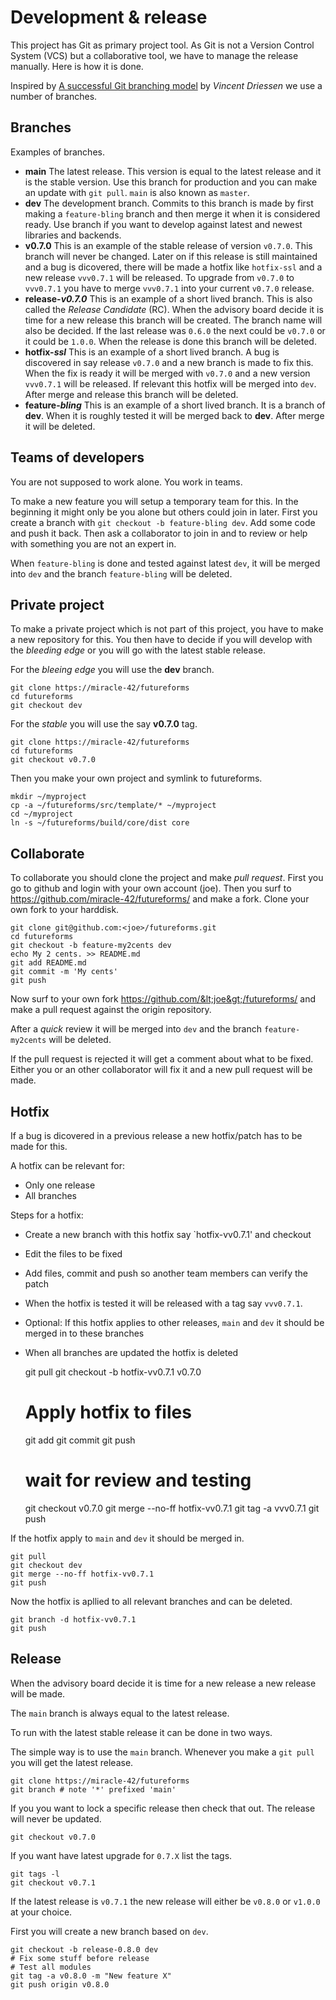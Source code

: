 # Development & release

This project has Git as primary project tool.
As Git is not a Version Control System (VCS) but a collaborative tool,
we have to manage the release manually.
Here is how it is done.

Inspired by
[A successful Git branching model](https://nvie.com/posts/a-successful-git-branching-model/)
by *Vincent Driessen*
we use a number of branches.

## Branches

Examples of branches.

* __main__
  The latest release.
  This version is equal to the latest release and it is the stable version.
  Use this branch for production and you can make an update with `git pull`.
  `main` is also known as `master`.
* __dev__
  The development branch.
  Commits to this branch is made by first making a `feature-bling` branch
  and then merge it when it is considered ready.
  Use branch if you want to develop against latest and newest libraries and backends.
* __v0.7.0__
  This is an example of the stable release of version `v0.7.0`.
  This branch will never be changed.
  Later on if this release is still maintained and a bug is dicovered,
  there will be made a hotfix like `hotfix-ssl`
  and a new release `vvv0.7.1` will be released.
  To upgrade from `v0.7.0` to `vvv0.7.1` you have to merge
  `vvv0.7.1` into your current `v0.7.0` release.
* __release-*v0.7.0*__
  This is an example of a short lived branch.
  This is also called the *Release Candidate* (RC).
  When the advisory board decide it is time for a new release
  this branch will be created.
  The branch name will also be decided.
  If the last release was `0.6.0` the next could be `v0.7.0`
  or it could be `1.0.0`.
  When the release is done this branch will be deleted.
* __hotfix-*ssl*__
  This is an example of a short lived branch.
  A bug is discovered in say release `v0.7.0` and a new branch is made to fix this.
  When the fix is ready it will be merged with `v0.7.0`
  and a new version `vvv0.7.1` will be released.
  If relevant this hotfix will be merged into `dev`.
  After merge and release this branch will be deleted.
* __feature-*bling*__
  This is an example of a short lived branch.
  It is a branch of __dev__.
  When it is roughly tested it will be merged back to __dev__.
  After merge it will be deleted.


## Teams of developers

You are not supposed to work alone.
You work in teams.

To make a new feature you will setup a temporary team for this.
In the beginning it might only be you alone but others could join in later.
First you create a branch with `git checkout -b feature-bling dev`.
Add some code and push it back.
Then ask a collaborator to join in and to review
or help with something you are not an expert in.

When `feature-bling` is done and tested against latest `dev`,
it will be merged into `dev` and the branch `feature-bling`
will be deleted.

## Private project

To make a private project which is not part of this project,
you have to make a new repository for this.
You then have to decide if you will develop with the
*bleeding edge* or you will go with the latest stable release.

For the *bleeing edge* you will use the __dev__ branch.

    git clone https://miracle-42/futureforms
    cd futureforms
    git checkout dev

For the *stable* you will use the say __v0.7.0__ tag.

    git clone https://miracle-42/futureforms
    cd futureforms
    git checkout v0.7.0

Then you make your own project and symlink to futureforms.

    mkdir ~/myproject
    cp -a ~/futureforms/src/template/* ~/myproject
    cd ~/myproject
    ln -s ~/futureforms/build/core/dist core

## Collaborate

To collaborate you should clone the project and
make *pull request*.
First you go to github and login with your own account (joe).
Then you surf to 
https://github.com/miracle-42/futureforms/
and make a fork.
Clone your own fork to your harddisk.

    git clone git@github.com:<joe>/futureforms.git
    cd futureforms
    git checkout -b feature-my2cents dev
    echo My 2 cents. >> README.md
    git add README.md
    git commit -m 'My cents'
    git push

Now surf to your own fork
https://github.com/&lt;joe&gt;/futureforms/
and make a pull request against the origin repository.

After a *quick* review it will be merged into `dev`
and the branch `feature-my2cents` will be deleted.

If the pull request is rejected it will get a comment about what to be fixed.
Either you or an other collaborator will fix it
and a new pull request will be made.

## Hotfix

If a bug is dicovered in a previous release
a new hotfix/patch has to be made for this.

A hotfix can be relevant for:
* Only one release
* All branches

Steps for a hotfix:

* Create a new branch with this hotfix say `hotfix-vv0.7.1' and checkout
* Edit the files to be fixed
* Add files, commit and push so another team members can verify the patch
* When the hotfix is tested it will be released with a tag say `vvv0.7.1`.
* Optional: If this hotfix applies to other releases, `main` and `dev`
  it should be merged in to these branches
* When all branches are updated the hotfix is deleted

    git pull
    git checkout -b hotfix-vv0.7.1 v0.7.0
    # Apply hotfix to files
    git add <files>
    git commit <files>
    git push

    # wait for review and testing
    git checkout v0.7.0
    git merge --no-ff hotfix-vv0.7.1
    git tag -a vvv0.7.1
    git push

If the hotfix apply to `main` and `dev` it should be merged in.

    git pull
    git checkout dev
    git merge --no-ff hotfix-vv0.7.1
    git push

Now the hotfix is apllied to all relevant branches and can be deleted.

    git branch -d hotfix-vv0.7.1
    git push

## Release

When the advisory board decide it is time for a new release
a new release will be made.

The `main` branch is always equal to the latest release.

To run with the latest stable release it can be done in two ways.

The simple way is to use the `main` branch.
Whenever you make a `git pull` you will get the latest release.

    git clone https://miracle-42/futureforms
    git branch # note '*' prefixed 'main'

If you you want to lock a specific release then check that out.
The release will never be updated.

    git checkout v0.7.0

If you want have latest upgrade for `0.7.X` list the tags.

    git tags -l
    git checkout v0.7.1

If the latest release is `v0.7.1`
the new release will either be `v0.8.0` or `v1.0.0` at your choice.

First you will create a new branch based on `dev`.

    git checkout -b release-0.8.0 dev
    # Fix some stuff before release
    # Test all modules
    git tag -a v0.8.0 -m "New feature X"
    git push origin v0.8.0


<!--
vim: expandtab tabstop=4 shiftwidth=4 :
-->
